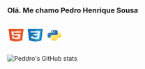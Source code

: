 ### Olá. Me chamo Pedro Henrique  Sousa

<div style="display: inline_block"><br>
  <img align="center" alt="Pedro-HTML" height="30" width="40" src="https://raw.githubusercontent.com/devicons/devicon/master/icons/html5/html5-original.svg">
  <img align="center" alt="Pedro-CSS" height="30" width="40" src="https://raw.githubusercontent.com/devicons/devicon/master/icons/css3/css3-original.svg">
  <img align="center" alt="Pedro-Python" height="30" width="40" src="https://raw.githubusercontent.com/devicons/devicon/master/icons/python/python-original.svg">
  </div>

  ##

 ![Peddro's GitHub stats](https://github-readme-stats.vercel.app/api?username=pedrohsc-dev&show_icons=true&theme=radical&rank_icon=github)
